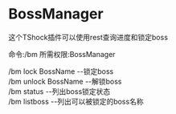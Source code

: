 # BossManager
这个TShock插件可以使用rest查询进度和锁定boss

命令:/bm 所需权限:BossManager

/bm lock BossName     --锁定boss</br>
/bm unlock BossName   --解锁boss</br>
/bm status            --列出boss锁定状态</br>
/bm listboss          --列出可以被锁定的boss名称
